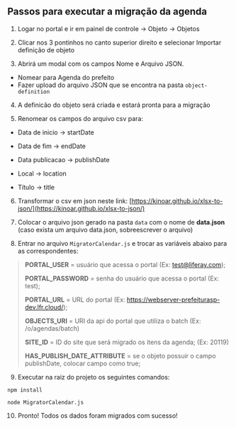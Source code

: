 ## Passos para executar a migração da agenda

1) Logar no portal e ir em painel de controle -> Objeto -> Objetos

2) Clicar nos 3 pontinhos no canto superior direito e selecionar Importar definição de objeto

3) Abrirá um modal com os campos Nome e Arquivo JSON.

- Nomear para Agenda do prefeito
- Fazer upload do arquivo JSON que se encontra na pasta `object-definition`

4) A definicão do objeto será criada e estará pronta para a migração

5) Renomear os campos do arquivo csv para:

- Data de inicio -> startDate

- Data de fim -> endDate

- Data publicacao -> publishDate

- Local -> location

- Título -> title

  
6) Transformar o csv em json neste link: [https://kinoar.github.io/xlsx-to-json/](https://kinoar.github.io/xlsx-to-json/)

7) Colocar o arquivo json gerado na pasta `data` com o nome de **data.json** (caso exista um arquivo data.json, sobreescrever o arquivo)

  

8) Entrar no arquivo `MigratorCalendar.js` e trocar as variáveis abaixo para as correspondentes:
  

> **PORTAL_USER** = usuário que acessa o portal (Ex: test@liferay.com);
> 
> **PORTAL_PASSWORD** = senha do usuário que acessa o portal (Ex: test);
> 
> **PORTAL_URL** = URL do portal (Ex: https://webserver-prefeiturasp-dev.lfr.cloud/);
> 
> **OBJECTS_URI** = URI da api do portal que utiliza o batch (Ex: /o/agendas/batch)
> 
> **SITE_ID** = ID do site que será migrado os itens da agenda; (Ex: 20119)
> 
> **HAS_PUBLISH_DATE_ATTRIBUTE** = se o objeto possuir o campo publishDate, colocar campo como true;

  

9) Executar na raiz do projeto os seguintes comandos:

`npm install`

`node MigratorCalendar.js`

10) Pronto! Todos os dados foram migrados com sucesso!

